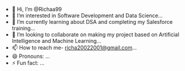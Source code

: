 - 👋 Hi, I’m @Richaa99
- 👀 I’m interested in Software Development and Data Science...
- 🌱 I’m currently learning about DSA and completing my Salesforce training...
- 💞️ I’m looking to collaborate on making my project based on Artificial Intelligence and Machine Learning...
- 📫 How to reach me- richa20022001@gmail.com...
- 😄 Pronouns: ...
- ⚡ Fun fact: ...

<!---
Richaa99/Richaa99 is a ✨ special ✨ repository because its `README.md` (this file) appears on your GitHub profile.
You can click the Preview link to take a look at your changes.
--->
